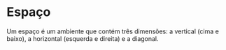 # Espaço

Um espaço é um ambiente que contém três dimensões: a vertical (cima e baixo), a horizontal (esquerda e direita) e a diagonal.

